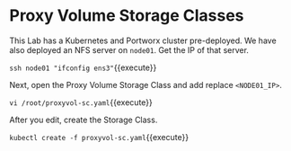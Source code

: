 # Proxy Volume Storage Classes

This Lab has a Kubernetes and Portworx cluster pre-deployed. We have also deployed an NFS server on `node01`. Get the IP of that server.

```ssh node01 "ifconfig ens3"```{{execute}}

Next, open the Proxy Volume Storage Class and add replace `<NODE01_IP>`.

```vi /root/proxyvol-sc.yaml```{{execute}}

After you edit, create the Storage Class.

```kubectl create -f proxyvol-sc.yaml```{{execute}}